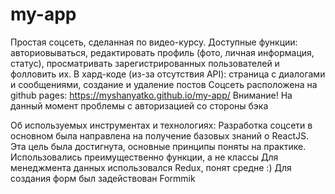 # my-app
Простая соцсеть, сделанная по видео-курсу. 
Доступные функции: авториовываться, редактировать профиль (фото, личная информация, статус), просматривать зарегистрированных пользователей и фолловить их. 
В хард-коде (из-за отсутствия API): страница с диалогами и сообщениями, создание и удаление постов
Соцсеть расположена на github pages: https://myshanyatko.github.io/my-app/
Внимание! На данный момент проблемы с авторизацией со стороны бэка

Об используемых инструментах и технологиях:
Разработка соцсети в основном была направлена на получение базовых знаний о ReactJS. Эта цель была достигнута, основные принципы поняты на практике. 
Использовались преимущественно функции, а не классы
Для менеджмента данных использовался Redux, понят средне :)
Для создания форм был задействован Formmik
